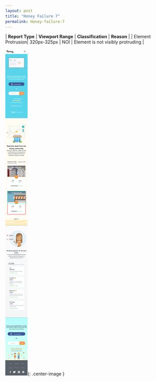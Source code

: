 ```yaml
---
layout: post
title: "Honey Failure 7"
permalink: Honey-failure-7
---
```

| **Report Type** | **Viewport Range** | **Classification** | **Reason** |
| Element Protrusion| 320px-325px | NOI | Element is not visibly protruding | 

![Screenshot of the fault](assets/images/Honey/fault7/overflow-Width322.png){: .center-image }
